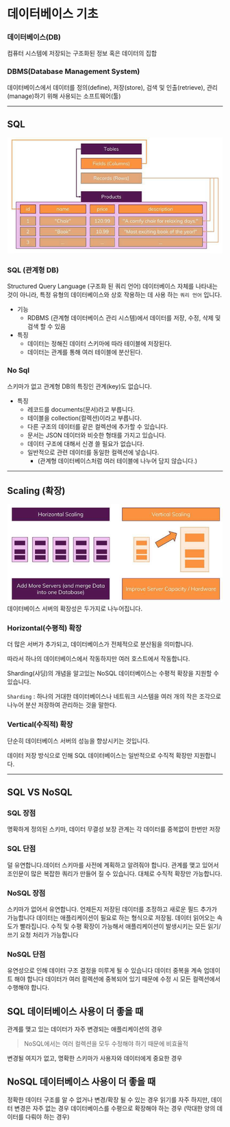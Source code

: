 # 데이터베이스 기초

### 데이터베이스(DB)

컴퓨터 시스템에 저장되는 구조화된 정보 혹은 데이터의 집합

### DBMS(Database Management System)

데이터베이스에서 데이터를 정의(define), 저장(store), 검색 및 인출(retrieve), 관리(manage)하기 위해 사용되는 소프트웨어(툴)

---

## SQL

![](/study/assets/content_databse_basic.png)

### SQL (관계형 DB)

Structured Query Language (구조화 된 쿼리 언어)
데이터베이스 자체를 나타내는 것이 아니라, 특정 유형의 데이터베이스와 상호 작용하는 데 사용 하는 `쿼리 언어` 입니다.

- 기능
  - RDBMS (관계형 데이터베이스 관리 시스템)에서 데이터를 저장, 수정, 삭제 및 검색 할 수 있음
- 특징
  - 데이터는 정해진 데이터 스키마에 따라 테이블에 저장된다.
  - 데이터는 관계를 통해 여러 테이블에 분산된다.

### No Sql

스키마가 없고 관계형 DB의 특징인 관계(key)도 없습니다.

- 특징
  - 레코드를 documents(문서)라고 부릅니다.
  - 테이블을 collection(컬렉션)이라고 부릅니다.
  - 다른 구조의 데이터를 같은 컬렉션에 추가할 수 있습니다.
  - 문서는 JSON 데이터와 비슷한 형태를 가지고 있습니다.
  - 데이터 구조에 대해서 신경 쓸 필요가 없습니다.
  - 일반적으로 관련 데이터를 동일한 컬렉션에 넣습니다.
    - (관계형 데이터베이스처럼 여러 테이블에 나누어 담지 않습니다.)

---

## Scaling (확장)

![](/study/assets/content_databse_basic_scaling.png)
데이터베이스 서버의 확장성은 두가지로 나누어집니다.

### Horizontal(수평적) 확장

더 많은 서버가 추가되고, 데이터베이스가 전체적으로 분산됨을 의미합니다.

따라서 하나의 데이터베이스에서 작동하지만 여러 호스트에서 작동합니다.

Sharding(샤딩)의 개념을 알고있는 NoSQL 데이터베이스는 수평적 확장을 지원할 수 있습니다.

`Sharding` : 하나의 거대한 데이터베이스나 네트워크 시스템을 여러 개의 작은 조각으로 나누어 분산 저장하여 관리하는 것을 말한다.

### Vertical(수직적) 확장

단순히 데이터베이스 서버의 성능을 향상시키는 것입니다.

데이터 저장 방식으로 인해 SQL 데이터베이스는 일반적으로 수직적 확장만 지원합니다.

---

## SQL VS NoSQL

### SQL 장점

명확하게 정의된 스키마, 데이터 무결성 보장
관계는 각 데이터를 중복없이 한번만 저장

### SQL 단점

덜 유연합니다.데이터 스키마를 사전에 계획하고 알려줘야 합니다.
관계를 맺고 있어서 조인문이 많은 복잡한 쿼리가 만들어 질 수 있습니다.
대체로 수직적 확장만 가능합니다.

### NoSQL 장점

스키마가 없어서 유연합니다. 언제든지 저장된 데이터를 조정하고 새로운 필드 추가가 가능합니다
데이터는 애플리케이션이 필요로 하는 형식으로 저장됨. 데이터 읽어오는 속도가 빨라집니다.
수직 및 수평 확장이 가능해서 애플리케이션이 발생시키는 모든 읽기/쓰기 요청 처리가 가능합니다

### NoSQL 단점

유연성으로 인해 데이터 구조 결정을 미루게 될 수 있습니다
데이터 중복을 계속 업데이트 해야 합니다
데이터가 여러 컬렉션에 중복되어 있기 때문에 수정 시 모든 컬렉션에서 수행해야 합니다.

## SQL 데이터베이스 사용이 더 좋을 때

관계를 맺고 있는 데이터가 자주 변경되는 애플리케이션의 경우

> NoSQL에서는 여러 컬렉션을 모두 수정해야 하기 때문에 비효율적

변경될 여지가 없고, 명확한 스키마가 사용자와 데이터에게 중요한 경우

## NoSQL 데이터베이스 사용이 더 좋을 때

정확한 데이터 구조를 알 수 없거나 변경/확장 될 수 있는 경우
읽기를 자주 하지만, 데이터 변경은 자주 없는 경우
데이터베이스를 수평으로 확장해야 하는 경우 (막대한 양의 데이터를 다뤄야 하는 경우)
